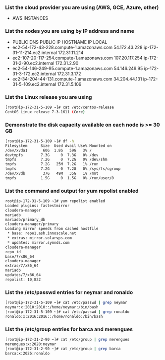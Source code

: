 ### List the cloud provider you are using (AWS, GCE, Azure, other)
* AWS INSTANCES

### List the nodes you are using by IP address and name
* PUBLIC DNS	PUBLIC IP	HOSTNAME	IP LOCAL
* ec2-54-172-43-228.compute-1.amazonaws.com	54.172.43.228	ip-172-31-11-214.ec2.internal	172.31.11.214
* ec2-107-20-117-254.compute-1.amazonaws.com	107.20.117.254	ip-172-31-2-90.ec2.internal	172.31.2.90
* ec2-54-146-249-95.compute-1.amazonaws.com	54.146.249.95	ip-172-31-3-172.ec2.internal	172.31.3.172
* ec2-34-204-44-131.compute-1.amazonaws.com	34.204.44.131	ip-172-31-5-109.ec2.internal	172.31.5.109

### List the Linux release you are using
```sh
[root@ip-172-31-5-109 ~]# cat /etc/centos-release
CentOS Linux release 7.3.1611 (Core)
```

### Demonstrate the disk capacity available on each node is >= 30 GB
```sh
[root@ip-172-31-5-109 ~]# df -h
Filesystem      Size  Used Avail Use% Mounted on
/dev/xvda1       60G  1.8G   59G   3% /
devtmpfs        7.3G     0  7.3G   0% /dev
tmpfs           7.2G     0  7.2G   0% /dev/shm
tmpfs           7.2G   25M  7.2G   1% /run
tmpfs           7.2G     0  7.2G   0% /sys/fs/cgroup
/dev/xvdb        37G   49M   35G   1% /mnt
tmpfs           1.5G     0  1.5G   0% /run/user/0
```
### List the command and output for yum repolist enabled

```sh
root@ip-172-31-5-109 ~]# yum repolist enabled
Loaded plugins: fastestmirror
cloudera-manager                                                                                                                            |  951 B  00:00:00
mariadb                                                                                                                                     | 2.9 kB  00:00:00
mariadb/primary_db                                                                                                                          |  18 kB  00:00:00
cloudera-manager/primary                                                                                                                    | 4.3 kB  00:00:00
Loading mirror speeds from cached hostfile
 * base: repo1.ash.innoscale.net
 * extras: mirror.solarvps.com
 * updates: mirror.symnds.com
cloudera-manager                                                                                                                                               7/7
repo id                                                                      repo name                                                                       status
base/7/x86_64                                                                CentOS-7 - Base                                                                 9,363
cloudera-manager                                                             Cloudera Manager                                                                    7
extras/7/x86_64                                                              CentOS-7 - Extras                                                                 311
mariadb                                                                      MariaDB                                                                            15
updates/7/x86_64                                                             CentOS-7 - Updates                                                              1,126
repolist: 10,822
```

### List the /etc/passwd entries for neymar and ronaldo
```sh
[root@ip-172-31-5-109 ~]# cat /etc/passwd | grep neymar
neymar:x:2010:2010::/home/neymar:/bin/bash
[root@ip-172-31-5-109 ~]# cat /etc/passwd | grep ronaldo
ronaldo:x:2016:2016::/home/ronaldo:/bin/bash
```

### List the /etc/group entries for barca and merengues

```sh
[root@ip-172-31-2-90 ~]# cat /etc/group | grep merengues
merengues:x:2020:neymar
[root@ip-172-31-2-90 ~]# cat /etc/group | grep barca
barca:x:2026:ronaldo
```
